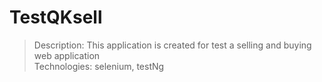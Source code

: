 # TestQKsell
> Description: This application is created for test a selling and buying web application <br/>
> Technologies: selenium, testNg
